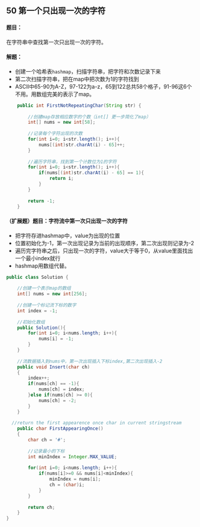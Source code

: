 ## 50 第一个只出现一次的字符

#### 题目：

在字符串中查找第一次只出现一次的字符。

#### 解题：

- 创建一个哈希表`hashmap`，扫描字符串，把字符和次数记录下来
- 第二次扫描字符串，把在map中把次数为1的字符找到
- ASCII中65-90为A-Z，97-122为a-z，65到122总共58个格子，91-96这6个不用。用数组完美的表示了map。

```java
	public int FirstNotRepeatingChar(String str) {
        
        //创建map存放相应数字的个数（int[] 更一步简化了map）
        int[] nums = new int[58];
        
        //记录每个字符出现的次数
        for(int i=0; i<str.length(); i++){
            nums[(int)str.charAt(i) - 65]++;
        }
        
        //遍历字符串，找到第一个计数位为1的字符
        for(int i=0; i<str.length(); i++){
            if(nums[(int)str.charAt(i) - 65] == 1){
                return i;
            }
        }
        
        return -1;
    }
```







#### （扩展题）题目：字符流中第一次只出现一次的字符

- 把字符存进hashmap中，value为出现的位置
- 位置初始化为-1，第一次出现记录为当前的出现顺序，第二次出现则记录为-2
- 遍历完字符串之后，只出现一次的字符，value大于等于0，从value里面找出一个最小index就行
- hashmap用数组代替。

```java
public class Solution {
    
    //创建一个表示map的数组
    int[] nums = new int[256];
    
    //创建一个标记流下标的数字
    int index = -1;
    
    //初始化数组
    public Solution(){
        for(int i=0; i<nums.length; i++){
            nums[i] = -1;
        }
    }
    
    //流数据插入到nums中，第一次出现插入下标index,第二次出现插入-2
    public void Insert(char ch)
    {
        index++;
        if(nums[ch] == -1){
            nums[ch] = index;
        }else if(nums[ch] >= 0){
            nums[ch] = -2;
        }
    }
    
  //return the first appearence once char in current stringstream
    public char FirstAppearingOnce()
    {
        char ch = '#';
        
        //记录最小的下标
        int minIndex = Integer.MAX_VALUE;
        
        for(int i=0; i<nums.length; i++){
            if(nums[i]>=0 && nums[i]<minIndex){
                minIndex = nums[i];
                ch = (char)i;
            }
        }
        
        return ch;
    }
}
```







